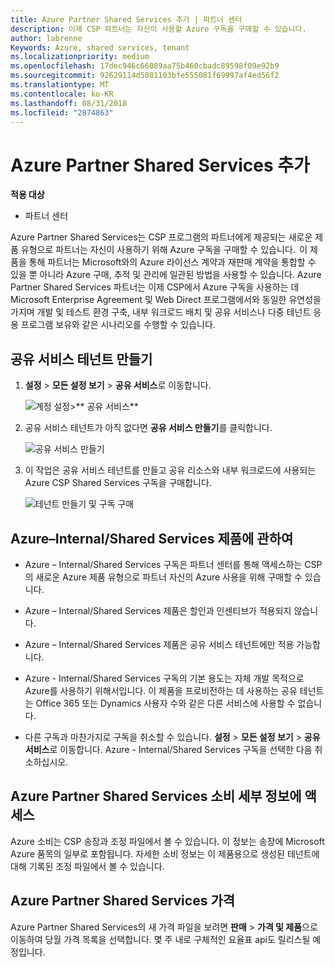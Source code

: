 ```yaml
---
title: Azure Partner Shared Services 추가 | 파트너 센터
description: 이제 CSP 파트너는 자신이 사용할 Azure 구독을 구매할 수 있습니다.
author: labrenne
Keywords: Azure, shared services, tenant
ms.localizationpriority: medium
ms.openlocfilehash: 17dec946c66089aa75b460cbadc89598f09e92b9
ms.sourcegitcommit: 92629114d5081103bfe555081f69997af4ed56f2
ms.translationtype: MT
ms.contentlocale: ko-KR
ms.lasthandoff: 08/31/2018
ms.locfileid: "2874863"
---
```

# <a name="add-azure-partner-shared-services"></a>Azure Partner Shared Services 추가

**적용 대상**

-  파트너 센터

Azure Partner Shared Services는 CSP 프로그램의 파트너에게 제공되는 새로운 제품 유형으로 파트너는 자신이 사용하기 위해 Azure 구독을 구매할 수 있습니다.  이 제품을 통해 파트너는 Microsoft와의 Azure 라이선스 계약과 재판매 계약을 통합할 수 있을 뿐 아니라 Azure 구매, 추적 및 관리에 일관된 방법을 사용할 수 있습니다. Azure Partner Shared Services 파트너는 이제 CSP에서 Azure 구독을 사용하는 데 Microsoft Enterprise Agreement 및 Web Direct 프로그램에서와 동일한 유연성을 가지며 개발 및 테스트 환경 구축, 내부 워크로드 배치 및 공유 서비스나 다중 테넌트 응용 프로그램 보유와 같은 시나리오를 수행할 수 있습니다.  

## <a name="create-the-shared-services-tenant"></a>공유 서비스 테넌트 만들기

1. **설정** > **모든 설정 보기** > **공유 서비스**로 이동합니다.

    ![**계정 설정**>** 공유 서비스**](images/sharedservices2.png)

2. 공유 서비스 테넌트가 아직 없다면 **공유 서비스 만들기**를 클릭합니다.

    ![공유 서비스 만들기](images/sharedservices3.png)

3. 이 작업은 공유 서비스 테넌트를 만들고 공유 리소스와 내부 워크로드에 사용되는 Azure CSP Shared Services 구독을 구매합니다.

    ![테넌트 만들기 및 구독 구매](images/sharedservices5.png)

## <a name="about-the-azure--internalshared-services-offer"></a>Azure–Internal/Shared Services 제품에 관하여

- Azure – Internal/Shared Services 구독은 파트너 센터를 통해 액세스하는 CSP의 새로운 Azure 제품 유형으로 파트너 자신의 Azure 사용을 위해 구매할 수 있습니다. 

- Azure – Internal/Shared Services 제품은 할인과 인센티브가 적용되지 않습니다.

- Azure – Internal/Shared Services 제품은 공유 서비스 테넌트에만 적용 가능합니다.

- Azure - Internal/Shared Services 구독의 기본 용도는 자체 개발 목적으로 Azure를 사용하기 위해서입니다. 이 제품을 프로비전하는 데 사용하는 공유 테넌트는 Office 365 또는 Dynamics 사용자 수와 같은 다른 서비스에 사용할 수 없습니다. 

- 다른 구독과 마찬가지로 구독을 취소할 수 있습니다. **설정** > **모든 설정 보기** > **공유 서비스**로 이동합니다. Azure - Internal/Shared Services 구독을 선택한 다음 취소하십시오.

## <a name="accessing-azure-partner-shared-services-consumption-details"></a>Azure Partner Shared Services 소비 세부 정보에 액세스

Azure 소비는 CSP 송장과 조정 파일에서 볼 수 있습니다. 이 정보는 송장에 Microsoft Azure 품목의 일부로 포함됩니다. 자세한 소비 정보는 이 제품용으로 생성된 테넌트에 대해 기록된 조정 파일에서 볼 수 있습니다. 

## <a name="azure-partner-shared-services-pricing"></a>Azure Partner Shared Services 가격

Azure Partner Shared Services의 새 가격 파일을 보려면 **판매** > **가격 및 제품**으로 이동하여 당월 가격 목록을 선택합니다. 몇 주 내로 구체적인 요율표 api도 릴리스될 예정입니다.


